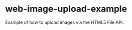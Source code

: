 web-image-upload-example
========================

Example of how to upload images via the HTML5 File API.
